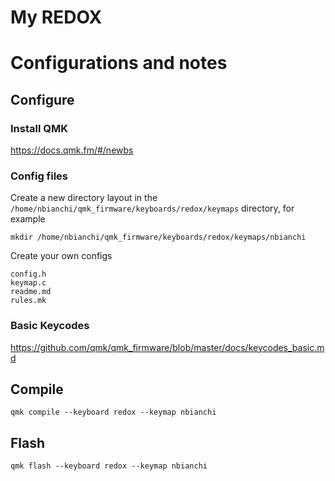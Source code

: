 # My REDOX
# Configurations and notes

## Configure
### Install QMK 
https://docs.qmk.fm/#/newbs
### Config files
Create a new directory layout in the `/home/nbianchi/qmk_firmware/keyboards/redox/keymaps` directory, 
for example
```
mkdir /home/nbianchi/qmk_firmware/keyboards/redox/keymaps/nbianchi
```
Create your own configs
```
config.h
keymap.c
readme.md
rules.mk
```
### Basic Keycodes
https://github.com/qmk/qmk_firmware/blob/master/docs/keycodes_basic.md


## Compile 
```
qmk compile --keyboard redox --keymap nbianchi
```

## Flash
```
qmk flash --keyboard redox --keymap nbianchi
```
